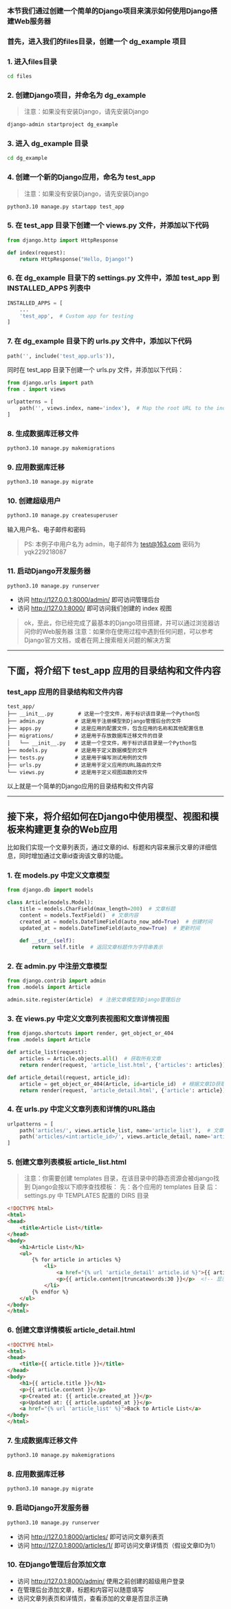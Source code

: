 ### 本节我们通过创建一个简单的Django项目来演示如何使用Django搭建Web服务器

### 首先，进入我们的files目录，创建一个 dg_example 项目

### 1. 进入files目录
```bash
cd files
```

### 2. 创建Django项目，并命名为 dg_example
> 注意：如果没有安装Django，请先安装Django
```bash
django-admin startproject dg_example
```

### 3. 进入 dg_example 目录
```bash
cd dg_example
```

### 4. 创建一个新的Django应用，命名为 test_app
> 注意：如果没有安装Django，请先安装Django
```bash
python3.10 manage.py startapp test_app
```

### 5. 在 test_app 目录下创建一个 views.py 文件，并添加以下代码
```python
from django.http import HttpResponse

def index(request):
    return HttpResponse("Hello, Django!")
```

### 6. 在 dg_example 目录下的 settings.py 文件中，添加 test_app 到 INSTALLED_APPS 列表中
```python
INSTALLED_APPS = [
    ...
    'test_app',  # Custom app for testing
]
```

### 7. 在 dg_example 目录下的 urls.py 文件中，添加以下代码
```python
path('', include('test_app.urls')),
```
同时在 test_app 目录下创建一个 urls.py 文件，并添加以下代码：
```python
from django.urls import path
from . import views

urlpatterns = [
    path('', views.index, name='index'),  # Map the root URL to the index view
]
```

### 8. 生成数据库迁移文件
```bash
python3.10 manage.py makemigrations
```

### 9. 应用数据库迁移
```bash
python3.10 manage.py migrate
```

### 10. 创建超级用户
```bash
python3.10 manage.py createsuperuser
```
输入用户名、电子邮件和密码
> PS: 本例子中用户名为 admin，电子邮件为 test@163.com 密码为 yqk229218087

### 11. 启动Django开发服务器
```bash
python3.10 manage.py runserver
```
- 访问 http://127.0.0.1:8000/admin/ 即可访问管理后台
- 访问 http://127.0.1:8000/ 即可访问我们创建的 index 视图

> ok，至此，你已经完成了最基本的Django项目搭建，并可以通过浏览器访问你的Web服务器
> 注意：如果你在使用过程中遇到任何问题，可以参考Django官方文档，或者在网上搜索相关问题的解决方案

---

## 下面，将介绍下 test_app 应用的目录结构和文件内容

### test_app 应用的目录结构和文件内容
```
test_app/
├── __init__.py        # 这是一个空文件，用于标识该目录是一个Python包
├── admin.py          # 这是用于注册模型到Django管理后台的文件
├── apps.py           # 这是应用的配置文件，包含应用的名称和其他配置信息
├── migrations/       # 这是用于存放数据库迁移文件的目录
│   └── __init__.py   # 这是一个空文件，用于标识该目录是一个Python包
├── models.py         # 这是用于定义数据模型的文件
├── tests.py          # 这是用于编写测试用例的文件
├── urls.py           # 这是用于定义应用的URL路由的文件
└── views.py          # 这是用于定义视图函数的文件
```

以上就是一个简单的Django应用的目录结构和文件内容

---

## 接下来，将介绍如何在Django中使用模型、视图和模板来构建更复杂的Web应用

比如我们实现一个文章列表页，通过文章的id、标题和内容来展示文章的详细信息，同时增加通过文章id查询该文章的功能。

### 1. 在 models.py 中定义文章模型
```python
from django.db import models

class Article(models.Model):
    title = models.CharField(max_length=200)  # 文章标题
    content = models.TextField()  # 文章内容
    created_at = models.DateTimeField(auto_now_add=True)  # 创建时间
    updated_at = models.DateTimeField(auto_now=True)  # 更新时间
    
    def __str__(self):
        return self.title  # 返回文章标题作为字符串表示
```

### 2. 在 admin.py 中注册文章模型
```python
from django.contrib import admin
from .models import Article

admin.site.register(Article)  # 注册文章模型到Django管理后台
```

### 3. 在 views.py 中定义文章列表视图和文章详情视图
```python
from django.shortcuts import render, get_object_or_404
from .models import Article

def article_list(request):
    articles = Article.objects.all()  # 获取所有文章
    return render(request, 'article_list.html', {'articles': articles})  # 渲染文章列表模板

def article_detail(request, article_id):
    article = get_object_or_404(Article, id=article_id)  # 根据文章ID获取文章
    return render(request, 'article_detail.html', {'article': article})
```

### 4. 在 urls.py 中定义文章列表和详情的URL路由
```python
urlpatterns = [
    path('articles/', views.article_list, name='article_list'),  # 文章列表
    path('articles/<int:article_id>/', views.article_detail, name='article_detail'),  # 文章详情
]
```

### 5. 创建文章列表模板 article_list.html
> 注意：你需要创建 templates 目录，在该目录中的静态资源会被django找到
> Django会按以下顺序查找模板：
> 先：各个应用的 templates 目录
> 后：settings.py 中 TEMPLATES 配置的 DIRS 目录

```html
<!DOCTYPE html>
<html>
<head>
    <title>Article List</title>
</head>
<body>
    <h1>Article List</h1>
    <ul>
        {% for article in articles %}
            <li>
                <a href="{% url 'article_detail' article.id %}">{{ article.title }}</a>
                <p>{{ article.content|truncatewords:30 }}</p>  <!-- 显示文章内容的前30个单词 -->
            </li>
        {% endfor %}
    </ul>
</body>
</html>
```

### 6. 创建文章详情模板 article_detail.html
```html
<!DOCTYPE html>
<html>
<head>
    <title>{{ article.title }}</title>
</head>
<body>
    <h1>{{ article.title }}</h1>
    <p>{{ article.content }}</p>
    <p>Created at: {{ article.created_at }}</p>
    <p>Updated at: {{ article.updated_at }}</p>
    <a href="{% url 'article_list' %}">Back to Article List</a>
</body>
</html>
```

### 7. 生成数据库迁移文件
```bash
python3.10 manage.py makemigrations
```

### 8. 应用数据库迁移
```bash
python3.10 manage.py migrate
```

### 9. 启动Django开发服务器
```bash
python3.10 manage.py runserver
```
- 访问 http://127.0.1:8000/articles/ 即可访问文章列表页
- 访问 http://127.0.1:8000/articles/1/ 即可访问文章详情页（假设文章ID为1）

### 10. 在Django管理后台添加文章
- 访问 http://127.0.1:8000/admin/ 使用之前创建的超级用户登录
- 在管理后台添加文章，标题和内容可以随意填写
- 访问文章列表页和详情页，查看添加的文章是否显示正确